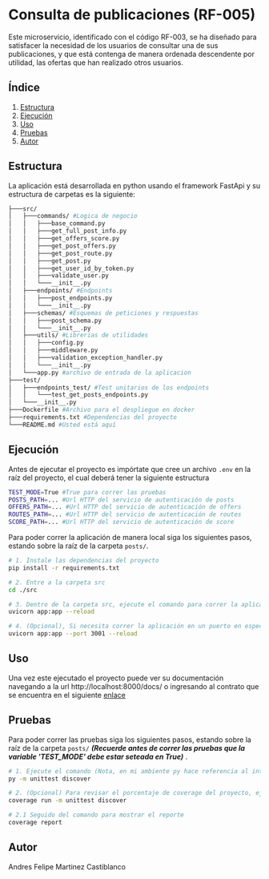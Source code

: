# Consulta de publicaciones (RF-005)

Este microservicio, identificado con el código RF-003, se ha diseñado para satisfacer la necesidad de los usuarios de consultar una de sus publicaciones, y que está contenga de manera ordenada descendente por utilidad, las ofertas que han realizado otros usuarios.

## Índice

1. [Estructura](#estructura)
2. [Ejecución](#ejecución)
3. [Uso](#uso)
4. [Pruebas](#pruebas)
5. [Autor](#autor)

## Estructura

La aplicación está desarrollada en python usando el framework FastApi y su estructura de carpetas es la siguiente:
```bash
├───src/
│   ├───commands/ #Logica de negocio
│   │   ├───base_command.py
│   │   ├───get_full_post_info.py
│   │   ├───get_offers_score.py
│   │   ├───get_post_offers.py
│   │   ├───get_post_route.py
│   │   ├───get_post.py
│   │   ├───get_user_id_by_token.py
│   │   ├───validate_user.py
│   │   └───__init__.py
│   ├───endpoints/ #Endpoints
│   │   ├───post_endpoints.py
│   │   └───__init__.py
│   ├───schemas/ #Esquemas de peticiones y respuestas
│   │   ├───post_schema.py
│   │   └───__init__.py
│   ├───utils/ #Librerias de utilidades
│   │   ├───config.py
│   │   ├───middleware.py
│   │   ├───validation_exception_handler.py
│   │   └───__init__.py
│   └───app.py #archivo de entrada de la aplicacion
├───test/
│   ├───endpoints_test/ #Test unitarios de los endpoints
│   │   └───test_get_posts_endpoints.py
│   └───__init__.py
├───Dockerfile #Archivo para el despliegue en docker
├───requirements.txt #Dependencias del proyecto
└───README.md #Usted está aquí
```
## Ejecución
Antes de ejecutar el proyecto es impórtate que cree un archivo ``.env`` en la raíz del proyecto, el cual deberá tener la siguiente estructura
```bash
TEST_MODE=True #True para correr las pruebas
POSTS_PATH=... #Url HTTP del servicio de autenticación de posts
OFFERS_PATH=... #Url HTTP del servicio de autenticación de offers
ROUTES_PATH=... #Url HTTP del servicio de autenticación de routes
SCORE_PATH=... #Url HTTP del servicio de autenticación de score
```


Para poder correr la aplicación de manera local siga los siguientes pasos, estando sobre la raíz de la carpeta ``posts/``.

```bash
# 1. Instale las dependencias del proyecto
pip install -r requirements.txt

# 2. Entre a la carpeta src
cd ./src

# 3. Dentro de la carpeta src, ejecute el comando para correr la aplicación
uvicorn app:app --reload

# 4. (Opcional), Si necesita correr la aplicación en un puerto en específico agregue el flag --port
uvicorn app:app --port 3001 --reload
```

## Uso

Una vez este ejecutado el proyecto puede ver su documentación navegando a la url http://localhost:8000/docs/ o ingresando al contrato que se encuentra en el siguiente [enlace](https://github.com/MISW-4301-Desarrollo-Apps-en-la-Nube/proyecto-202411/wiki/Gestión-de-Publicaciones) 

## Pruebas

Para poder correr las pruebas siga los siguientes pasos, estando sobre la raíz de la carpeta ``posts/`` _**(Recuerde antes de correr las pruebas que la variable 'TEST_MODE' debe estar seteada en True)**_ .

```bash
# 1. Ejecute el comando (Nota, en mi ambiente py hace referencia al interprete, en su caso debe colocar el nombre de su interprete Ej. 'phyton, phyton3')
py -m unittest discover

# 2. (Opcional) Para revisar el porcentaje de coverage del proyecto, ejecute el siguiente comando
coverage run -m unittest discover

# 2.1 Seguido del comando para mostrar el reporte
coverage report
```

## Autor
Andres Felipe Martinez Castiblanco 

